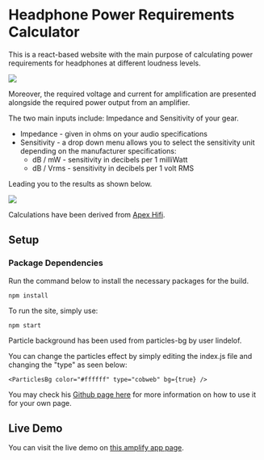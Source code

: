 # Headphone Power Requirements Calculator 

This is a react-based website with the main purpose of calculating power requirements for headphones at different loudness levels.

![](https://github.com/pyfj0911/headphone-amp-calculator/blob/master/public/initial-page.png)

Moreover, the required voltage and current for amplification are presented alongside the required power output from an amplifier.

The two main inputs include: Impedance and Sensitivity of your gear.

* Impedance - given in ohms on your audio specifications
* Sensitivity - a drop down menu allows you to select the sensitivity unit depending on the manufacturer specifications:
  * dB / mW - sensitivity in decibels per 1 milliWatt
  * dB / Vrms - sensitivity in decibels per 1 volt RMS

Leading you to the results as shown below.

![](https://github.com/pyfj0911/headphone-amp-calculator/blob/master/public/results-page.png)


Calculations have been derived from [Apex Hifi](http://www.apexhifi.com/specs.html).


## Setup

### Package Dependencies
Run the command below to install the necessary packages for the build.
```
npm install
```
To run the site, simply use:
```
npm start
```

Particle background has been used from particles-bg by user lindelof. 

You can change the particles effect by simply editing the index.js file and changing the "type" as seen below:
```
<ParticlesBg color="#ffffff" type="cobweb" bg={true} />
```
 You may check his [Github page here](https://github.com/lindelof/particles-bg) for more information on how to use it for your own page.
 
 ## Live Demo
 You can visit the live demo on [this amplify app page](https://master.d1hwjxk45tavzi.amplifyapp.com/).
